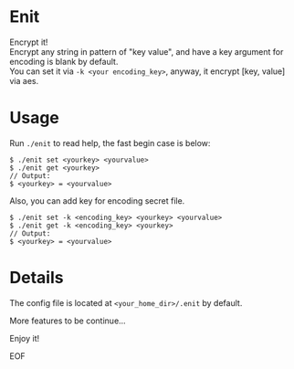 # Enit

Encrypt it!  
Encrypt any string in pattern of "key value", and have a key argument for encoding is blank by default.  
You can set it via `-k <your encoding_key>`, anyway, it encrypt [key, value] via aes.  

# Usage
Run `./enit` to read help, the fast begin case is below:
```
$ ./enit set <yourkey> <yourvalue>
$ ./enit get <yourkey>
// Output:
$ <yourkey> = <yourvalue>
```
Also, you can add key for encoding secret file.  
```
$ ./enit set -k <encoding_key> <yourkey> <yourvalue>
$ ./enit get -k <encoding_key> <yourkey>
// Output:
$ <yourkey> = <yourvalue>
```

# Details
The config file is located at `<your_home_dir>/.enit` by default.  

More features to be continue...  

Enjoy it!  

EOF

